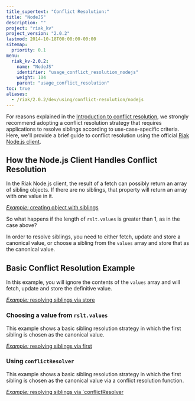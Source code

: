 ```yaml
---
title_supertext: "Conflict Resolution:"
title: "NodeJS"
description: ""
project: "riak_kv"
project_version: "2.0.2"
lastmod: 2014-10-18T00:00:00-00:00
sitemap:
  priority: 0.1
menu:
  riak_kv-2.0.2:
    name: "NodeJS"
    identifier: "usage_conflict_resolution_nodejs"
    weight: 104
    parent: "usage_conflict_resolution"
toc: true
aliases:
  - /riak/2.0.2/dev/using/conflict-resolution/nodejs
---
```


For reasons explained in the [Introduction to conflict resolution]({{<baseurl>}}riak/kv/2.0.2/developing/usage/conflict-resolution), we strongly recommend adopting a conflict resolution strategy that
requires applications to resolve siblings according to use-case-specific
criteria. Here, we'll provide a brief guide to conflict resolution using the
official [Riak Node.js client](https://github.com/basho/riak-nodejs-client).

## How the Node.js Client Handles Conflict Resolution

In the Riak Node.js client, the result of a fetch can possibly return an array
of sibling objects.  If there are no siblings, that property will return an
array with one value in it.

[*Example:* creating object with siblings](https://github.com/basho/riak-nodejs-client-examples/blob/master/dev/using/conflict-resolution.js#L21-L68)

So what happens if the length of `rslt.values` is greater than 1, as in the case
above?

In order to resolve siblings, you need to either fetch, update and store a
canonical value, or choose a sibling from the `values` array and store that as
the canonical value.

## Basic Conflict Resolution Example

In this example, you will ignore the contents of the `values` array and will
fetch, update and store the definitive value.

[*Example:* resolving siblings via store](https://github.com/basho/riak-nodejs-client-examples/blob/master/dev/using/conflict-resolution.js#L91-L111)

### Choosing a value from `rslt.values`

This example shows a basic sibling resolution strategy in which the first
sibling is chosen as the canonical value.

[*Example:* resolving siblings via first](https://github.com/basho/riak-nodejs-client-examples/blob/master/dev/using/conflict-resolution.js#L113-L133)

### Using `conflictResolver`

This example shows a basic sibling resolution strategy in which the first
sibling is chosen as the canonical value via a conflict resolution function.

[*Example:* resolving siblings via `conflictResolver](https://github.com/basho/riak-nodejs-client-examples/blob/master/dev/using/conflict-resolution.js#L135-L170)
